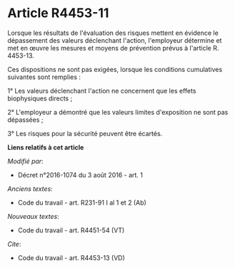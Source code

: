 # Article R4453-11

Lorsque les résultats de l'évaluation des risques mettent en évidence le dépassement des valeurs déclenchant l'action,
l'employeur détermine et met en œuvre les mesures et moyens de prévention prévus à l'article R. 4453-13. 

Ces dispositions ne sont pas exigées, lorsque les conditions cumulatives suivantes sont remplies : 

1° Les valeurs déclenchant l'action ne concernent que les effets biophysiques directs ; 

2° L'employeur a démontré que les valeurs limites d'exposition ne sont pas dépassées ; 

3° Les risques pour la sécurité peuvent être écartés.

**Liens relatifs à cet article**

_Modifié par_:

  - Décret n°2016-1074 du 3 août 2016 - art. 1

_Anciens textes_:

  - Code du travail - art. R231-91 I al 1 et 2 (Ab)

_Nouveaux textes_:

  - Code du travail - art. R4451-54 (VT)

_Cite_:

  - Code du travail - art. R4453-13 (VD)
